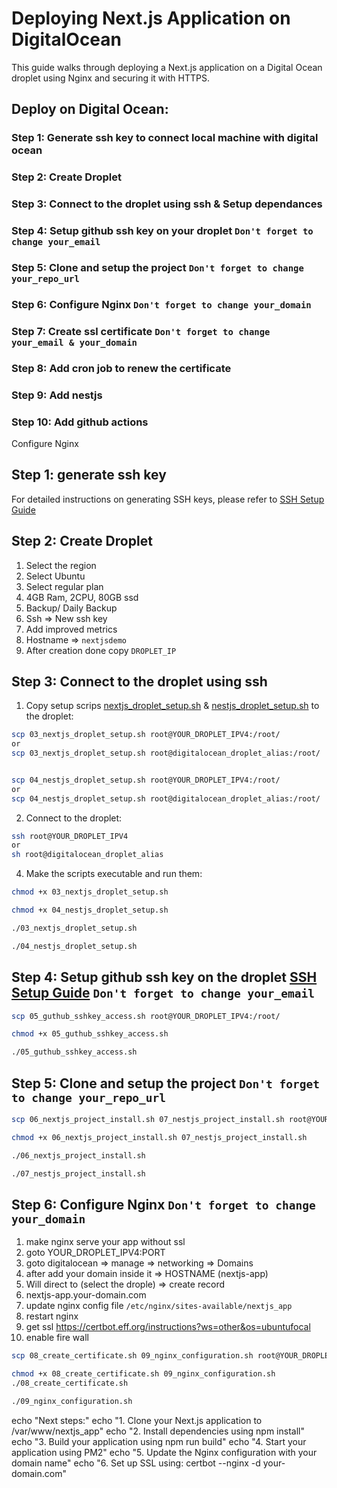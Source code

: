 # Deploying Next.js Application on DigitalOcean

This guide walks through deploying a Next.js application on a Digital Ocean droplet using Nginx and securing it with HTTPS.


## Deploy on Digital Ocean:
### Step 1: Generate ssh key to connect local machine with digital ocean
### Step 2: Create Droplet
### Step 3: Connect to the droplet using ssh & Setup dependances
### Step 4: Setup github ssh key on your droplet `Don't forget to change your_email`
### Step 5: Clone and setup the project `Don't forget to change your_repo_url`
### Step 6: Configure Nginx `Don't forget to change your_domain`
### Step 7: Create ssl certificate `Don't forget to change your_email & your_domain`
### Step 8: Add cron job to renew the certificate
### Step 9: Add nestjs

### Step 10: Add github actions

Configure Nginx

## Step 1: generate ssh key
For detailed instructions on generating SSH keys, please refer to [SSH Setup Guide](./01_SSH_SETUP.md)


## Step 2: Create Droplet
01. Select the region 
02. Select Ubuntu
03. Select regular plan
04. 4GB Ram, 2CPU, 80GB ssd 
05. Backup/ Daily Backup 
06. Ssh => New ssh key
07. Add improved metrics
08. Hostname => `nextjsdemo`
09. After creation done copy `DROPLET_IP`

## Step 3: Connect to the droplet using ssh
1. Copy setup scrips [nextjs_droplet_setup.sh](./03_nextjs_droplet_setup.sh) & [nestjs_droplet_setup.sh](./04_nestjs_droplet_setup.sh)
 to the droplet:
```bash
scp 03_nextjs_droplet_setup.sh root@YOUR_DROPLET_IPV4:/root/
or
scp 03_nextjs_droplet_setup.sh root@digitalocean_droplet_alias:/root/


scp 04_nestjs_droplet_setup.sh root@YOUR_DROPLET_IPV4:/root/
or
scp 04_nestjs_droplet_setup.sh root@digitalocean_droplet_alias:/root/

```
2. Connect to the droplet:
```bash
ssh root@YOUR_DROPLET_IPV4
or
sh root@digitalocean_droplet_alias


```
4. Make the scripts executable and run them:
```bash
chmod +x 03_nextjs_droplet_setup.sh

chmod +x 04_nestjs_droplet_setup.sh

./03_nextjs_droplet_setup.sh

./04_nestjs_droplet_setup.sh
```

## Step 4: Setup github ssh key on the droplet [SSH Setup Guide](./01_SSH_SETUP.md) `Don't forget to change your_email`
```bash
scp 05_guthub_sshkey_access.sh root@YOUR_DROPLET_IPV4:/root/

chmod +x 05_guthub_sshkey_access.sh

./05_guthub_sshkey_access.sh

```
## Step 5: Clone and setup the project `Don't forget to change your_repo_url`
```bash
scp 06_nextjs_project_install.sh 07_nestjs_project_install.sh root@YOUR_DROPLET_IPV4:/root/

chmod +x 06_nextjs_project_install.sh 07_nestjs_project_install.sh

./06_nextjs_project_install.sh 

./07_nestjs_project_install.sh
```

## Step 6: Configure Nginx `Don't forget to change your_domain`
1. make nginx serve your app without ssl
2. goto YOUR_DROPLET_IPV4:PORT
3. goto digitalocean => manage => networking => Domains
4. after add your domain inside it => HOSTNAME (nextjs-app)
5. Will direct to (select the drople) => create record
6. nextjs-app.your-domain.com
7. update nginx config file `/etc/nginx/sites-available/nextjs_app`
8. restart nginx
9. get ssl https://certbot.eff.org/instructions?ws=other&os=ubuntufocal
10. enable fire wall


```bash
scp 08_create_certificate.sh 09_nginx_configuration.sh root@YOUR_DROPLET_IPV4:/root/

chmod +x 08_create_certificate.sh 09_nginx_configuration.sh 
./08_create_certificate.sh 

./09_nginx_configuration.sh 
```



echo "Next steps:"
echo "1. Clone your Next.js application to /var/www/nextjs_app"
echo "2. Install dependencies using npm install"
echo "3. Build your application using npm run build"
echo "4. Start your application using PM2"
echo "5. Update the Nginx configuration with your domain name"
echo "6. Set up SSL using: certbot --nginx -d your-domain.com"







